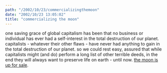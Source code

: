 ```yaml
---
path: "/2002/10/23/commercializingthemoon" 
date: "2002/10/23 13:05:02" 
title: "commercializing the moon" 
---
```

one saving grace of global capitalism has been that no business or individual has ever had a self-interest in the total destruction of our planet. capitalists - whatever their other flaws - have never had anything to gain in the total destruction of our planet. so we could rest easy, assured that while capitalists might (and do) perform a long list of other terrible deeds, in the end they will always want to preserve life on earth - until now. <a href="http://boingboing.net/2002_10_01_archive.html#85590402">the moon is up for sale</a>.